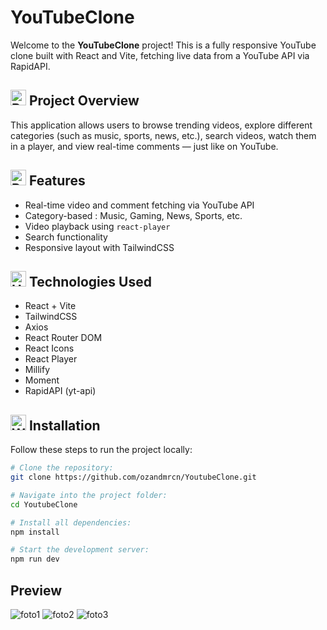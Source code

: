 # YouTubeClone  
Welcome to the **YouTubeClone** project! This is a fully responsive YouTube clone built with React and Vite, fetching live data from a YouTube API via RapidAPI.

## <img src="https://raw.githubusercontent.com/Tarikul-Islam-Anik/Animated-Fluent-Emojis/master/Emojis/Activities/Bullseye.png" alt="Bullseye" width="25" height="25" /> Project Overview  
This application allows users to browse trending videos, explore different categories (such as music, sports, news, etc.), search videos, watch them in a player, and view real-time comments — just like on YouTube.

## <img src="https://raw.githubusercontent.com/Tarikul-Islam-Anik/Animated-Fluent-Emojis/master/Emojis/Travel%20and%20places/Rocket.png" alt="Rocket" width="25" height="25" /> Features  
- Real-time video and comment fetching via YouTube API  
- Category-based : Music, Gaming, News, Sports, etc.  
- Video playback using `react-player`  
- Search functionality  
- Responsive layout with TailwindCSS  

## <img src="https://raw.githubusercontent.com/Tarikul-Islam-Anik/Animated-Fluent-Emojis/master/Emojis/Objects/Hammer%20and%20Wrench.png" alt="Hammer and Wrench" width="25" height="25" /> Technologies Used  
- React + Vite  
- TailwindCSS  
- Axios  
- React Router DOM  
- React Icons  
- React Player  
- Millify  
- Moment  
- RapidAPI (yt-api)  

## <img src="https://raw.githubusercontent.com/Tarikul-Islam-Anik/Animated-Fluent-Emojis/master/Emojis/Objects/Wrench.png" alt="Wrench" width="25" height="25" /> Installation  
Follow these steps to run the project locally:
```bash
# Clone the repository:
git clone https://github.com/ozandmrcn/YoutubeClone.git

# Navigate into the project folder:
cd YoutubeClone

# Install all dependencies:
npm install

# Start the development server:
npm run dev
```

## Preview  
![foto1](https://github.com/user-attachments/assets/a05b4d03-4150-4eec-b5d8-d3aff6be21ee)
![foto2](https://github.com/user-attachments/assets/c023b976-bdff-483f-b034-4960bebea062)
![foto3](https://github.com/user-attachments/assets/cf00220b-e9e1-4291-8b56-cb715514101d)

